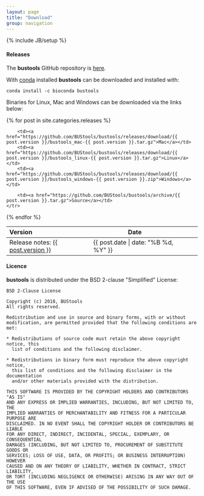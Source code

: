 ```yaml
---
layout: page
title: "Download"
group: navigation
---
```


{% include JB/setup %}


#### Releases

The __bustools__ GitHub repository is [here](https://github.com/BUStools/bustools/).

With [conda](https://conda.io/docs/index.html) installed __bustools__ can be downloaded and installed with:

```
conda install -c bioconda bustools 
```

Binaries for Linux, Mac and Windows can be downloaded via the links below:

<table class="table">
  <thead>
    <tr>
      <th style="text-align: left">Version</th>
      <th>Date</th>
      <th></th>
      <th></th>
      <th></th>
    </tr>
  </thead>

{% for post in site.categories.releases %}
    <tr>
    	<td>Release notes: <a href="{{ site.url }}/bustools_site/{{ post.url }}">{{ post.version }}</a></td>
    	<td><span class="entry-date"><time datetime="{{ post.date | date_to_xmlschema }}">{{ post.date | date: "%B %d, %Y" }}</time></span></td>

        <td><a href="https://github.com/BUStools/bustools/releases/download/{{ post.version }}/bustools_mac-{{ post.version }}.tar.gz">Mac</a></td>
        <td><a href="https://github.com/BUStools/bustools/releases/download/{{ post.version }}/bustools_linux-{{ post.version }}.tar.gz">Linux</a>  </td>
        <td><a href="https://github.com/BUStools/bustools/releases/download/{{ post.version }}/bustools_windows-{{ post.version }}.zip">Windows</a> </td>
        
        <td><a href="https://github.com/BUStools/bustools/archive/{{ post.version }}.tar.gz">Source</a></td>
    </tr>
{% endfor %}
</table>


#### Licence

__bustools__ is distributed under the BSD 2-clause "Simplified" License:

~~~
BSD 2-Clause License

Copyright (c) 2018, BUStools
All rights reserved.

Redistribution and use in source and binary forms, with or without
modification, are permitted provided that the following conditions are met:

* Redistributions of source code must retain the above copyright notice, this
  list of conditions and the following disclaimer.

* Redistributions in binary form must reproduce the above copyright notice,
  this list of conditions and the following disclaimer in the documentation
  and/or other materials provided with the distribution.

THIS SOFTWARE IS PROVIDED BY THE COPYRIGHT HOLDERS AND CONTRIBUTORS "AS IS"
AND ANY EXPRESS OR IMPLIED WARRANTIES, INCLUDING, BUT NOT LIMITED TO, THE
IMPLIED WARRANTIES OF MERCHANTABILITY AND FITNESS FOR A PARTICULAR PURPOSE ARE
DISCLAIMED. IN NO EVENT SHALL THE COPYRIGHT HOLDER OR CONTRIBUTORS BE LIABLE
FOR ANY DIRECT, INDIRECT, INCIDENTAL, SPECIAL, EXEMPLARY, OR CONSEQUENTIAL
DAMAGES (INCLUDING, BUT NOT LIMITED TO, PROCUREMENT OF SUBSTITUTE GOODS OR
SERVICES; LOSS OF USE, DATA, OR PROFITS; OR BUSINESS INTERRUPTION) HOWEVER
CAUSED AND ON ANY THEORY OF LIABILITY, WHETHER IN CONTRACT, STRICT LIABILITY,
OR TORT (INCLUDING NEGLIGENCE OR OTHERWISE) ARISING IN ANY WAY OUT OF THE USE
OF THIS SOFTWARE, EVEN IF ADVISED OF THE POSSIBILITY OF SUCH DAMAGE.
~~~
